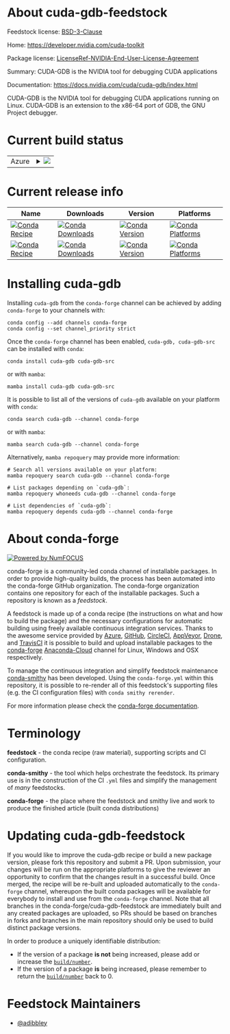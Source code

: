 About cuda-gdb-feedstock
========================

Feedstock license: [BSD-3-Clause](https://github.com/conda-forge/cuda-gdb-feedstock/blob/main/LICENSE.txt)

Home: https://developer.nvidia.com/cuda-toolkit

Package license: [LicenseRef-NVIDIA-End-User-License-Agreement](https://docs.nvidia.com/cuda/eula/index.html)

Summary: CUDA-GDB is the NVIDIA tool for debugging CUDA applications

Documentation: https://docs.nvidia.com/cuda/cuda-gdb/index.html

CUDA-GDB is the NVIDIA tool for debugging CUDA applications running on Linux.
CUDA-GDB is an extension to the x86-64 port of GDB, the GNU Project debugger.


Current build status
====================


<table>
    
  <tr>
    <td>Azure</td>
    <td>
      <details>
        <summary>
          <a href="https://dev.azure.com/conda-forge/feedstock-builds/_build/latest?definitionId=19544&branchName=main">
            <img src="https://dev.azure.com/conda-forge/feedstock-builds/_apis/build/status/cuda-gdb-feedstock?branchName=main">
          </a>
        </summary>
        <table>
          <thead><tr><th>Variant</th><th>Status</th></tr></thead>
          <tbody><tr>
              <td>linux_64</td>
              <td>
                <a href="https://dev.azure.com/conda-forge/feedstock-builds/_build/latest?definitionId=19544&branchName=main">
                  <img src="https://dev.azure.com/conda-forge/feedstock-builds/_apis/build/status/cuda-gdb-feedstock?branchName=main&jobName=linux&configuration=linux%20linux_64_" alt="variant">
                </a>
              </td>
            </tr>
          </tbody>
        </table>
      </details>
    </td>
  </tr>
</table>

Current release info
====================

| Name | Downloads | Version | Platforms |
| --- | --- | --- | --- |
| [![Conda Recipe](https://img.shields.io/badge/recipe-cuda--gdb-green.svg)](https://anaconda.org/conda-forge/cuda-gdb) | [![Conda Downloads](https://img.shields.io/conda/dn/conda-forge/cuda-gdb.svg)](https://anaconda.org/conda-forge/cuda-gdb) | [![Conda Version](https://img.shields.io/conda/vn/conda-forge/cuda-gdb.svg)](https://anaconda.org/conda-forge/cuda-gdb) | [![Conda Platforms](https://img.shields.io/conda/pn/conda-forge/cuda-gdb.svg)](https://anaconda.org/conda-forge/cuda-gdb) |
| [![Conda Recipe](https://img.shields.io/badge/recipe-cuda--gdb--src-green.svg)](https://anaconda.org/conda-forge/cuda-gdb-src) | [![Conda Downloads](https://img.shields.io/conda/dn/conda-forge/cuda-gdb-src.svg)](https://anaconda.org/conda-forge/cuda-gdb-src) | [![Conda Version](https://img.shields.io/conda/vn/conda-forge/cuda-gdb-src.svg)](https://anaconda.org/conda-forge/cuda-gdb-src) | [![Conda Platforms](https://img.shields.io/conda/pn/conda-forge/cuda-gdb-src.svg)](https://anaconda.org/conda-forge/cuda-gdb-src) |

Installing cuda-gdb
===================

Installing `cuda-gdb` from the `conda-forge` channel can be achieved by adding `conda-forge` to your channels with:

```
conda config --add channels conda-forge
conda config --set channel_priority strict
```

Once the `conda-forge` channel has been enabled, `cuda-gdb, cuda-gdb-src` can be installed with `conda`:

```
conda install cuda-gdb cuda-gdb-src
```

or with `mamba`:

```
mamba install cuda-gdb cuda-gdb-src
```

It is possible to list all of the versions of `cuda-gdb` available on your platform with `conda`:

```
conda search cuda-gdb --channel conda-forge
```

or with `mamba`:

```
mamba search cuda-gdb --channel conda-forge
```

Alternatively, `mamba repoquery` may provide more information:

```
# Search all versions available on your platform:
mamba repoquery search cuda-gdb --channel conda-forge

# List packages depending on `cuda-gdb`:
mamba repoquery whoneeds cuda-gdb --channel conda-forge

# List dependencies of `cuda-gdb`:
mamba repoquery depends cuda-gdb --channel conda-forge
```


About conda-forge
=================

[![Powered by
NumFOCUS](https://img.shields.io/badge/powered%20by-NumFOCUS-orange.svg?style=flat&colorA=E1523D&colorB=007D8A)](https://numfocus.org)

conda-forge is a community-led conda channel of installable packages.
In order to provide high-quality builds, the process has been automated into the
conda-forge GitHub organization. The conda-forge organization contains one repository
for each of the installable packages. Such a repository is known as a *feedstock*.

A feedstock is made up of a conda recipe (the instructions on what and how to build
the package) and the necessary configurations for automatic building using freely
available continuous integration services. Thanks to the awesome service provided by
[Azure](https://azure.microsoft.com/en-us/services/devops/), [GitHub](https://github.com/),
[CircleCI](https://circleci.com/), [AppVeyor](https://www.appveyor.com/),
[Drone](https://cloud.drone.io/welcome), and [TravisCI](https://travis-ci.com/)
it is possible to build and upload installable packages to the
[conda-forge](https://anaconda.org/conda-forge) [Anaconda-Cloud](https://anaconda.org/)
channel for Linux, Windows and OSX respectively.

To manage the continuous integration and simplify feedstock maintenance
[conda-smithy](https://github.com/conda-forge/conda-smithy) has been developed.
Using the ``conda-forge.yml`` within this repository, it is possible to re-render all of
this feedstock's supporting files (e.g. the CI configuration files) with ``conda smithy rerender``.

For more information please check the [conda-forge documentation](https://conda-forge.org/docs/).

Terminology
===========

**feedstock** - the conda recipe (raw material), supporting scripts and CI configuration.

**conda-smithy** - the tool which helps orchestrate the feedstock.
                   Its primary use is in the construction of the CI ``.yml`` files
                   and simplify the management of *many* feedstocks.

**conda-forge** - the place where the feedstock and smithy live and work to
                  produce the finished article (built conda distributions)


Updating cuda-gdb-feedstock
===========================

If you would like to improve the cuda-gdb recipe or build a new
package version, please fork this repository and submit a PR. Upon submission,
your changes will be run on the appropriate platforms to give the reviewer an
opportunity to confirm that the changes result in a successful build. Once
merged, the recipe will be re-built and uploaded automatically to the
`conda-forge` channel, whereupon the built conda packages will be available for
everybody to install and use from the `conda-forge` channel.
Note that all branches in the conda-forge/cuda-gdb-feedstock are
immediately built and any created packages are uploaded, so PRs should be based
on branches in forks and branches in the main repository should only be used to
build distinct package versions.

In order to produce a uniquely identifiable distribution:
 * If the version of a package **is not** being increased, please add or increase
   the [``build/number``](https://docs.conda.io/projects/conda-build/en/latest/resources/define-metadata.html#build-number-and-string).
 * If the version of a package **is** being increased, please remember to return
   the [``build/number``](https://docs.conda.io/projects/conda-build/en/latest/resources/define-metadata.html#build-number-and-string)
   back to 0.

Feedstock Maintainers
=====================

* [@adibbley](https://github.com/adibbley/)


